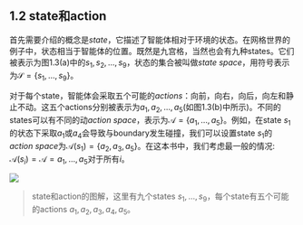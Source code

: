 ## 1.2 state和action

首先需要介绍的概念是*state*，它描述了智能体相对于环境的状态。在网格世界的例子中，状态相当于智能体的位置。既然是九宫格，当然也会有九种states。它们被表示为图1.3(a)中的$s_1,s_2,...,s_9$，状态的集合被叫做*state space*，用符号表示为$\mathcal{S}=\{s_{1},\ldots,s_{9}\}。$

对于每个state，智能体会采取五个可能的*actions*：向前，向右，向后，向左和静止不动。这五个actions分别被表示为$a_1,a_2,...,a_5$(如图1.3(b)中所示)。不同的states可以有不同的动*action space*，表示为$\mathcal{A}=\{a_{1},\ldots,a_{5}\}$。例如，在state $s_1$的状态下采取$a_1$或$a_4$会导致与boundary发生碰撞，我们可以设置state $s_1$的*action space*为$\mathcal{A}(s_1)=\{a_{2},a_3,a_{5}\}$。在这本书中，我们考虑最一般的情况: $\mathcal{A}(s_i)=\mathcal{A}={a_{1},\ldots,a_{5}}$对于所有$i$。

 ![](../img/01/2.png)

 > state和action的图解，这里有九个states ${s_1,...,s_9}$，每个state有五个可能的actions ${a_1,a_2,a_3,a_4,a_5}$。